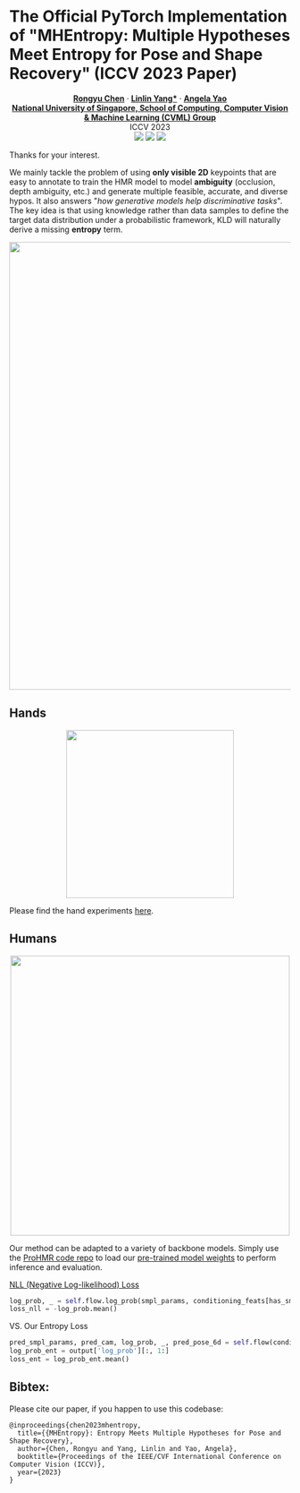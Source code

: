 # The Official PyTorch Implementation of "MHEntropy: Multiple Hypotheses Meet Entropy for Pose and Shape Recovery" (ICCV 2023 Paper)

<p align="center">
  <a href="https://gloryyrolg.github.io/"><strong>Rongyu Chen</strong></a>
  ·
  <a href="https://mu4yang.com/"><strong>Linlin Yang*</strong></a>
  ·
  <a href="https://www.comp.nus.edu.sg/~ayao/"><strong>Angela Yao</strong></a><br>
  <a href="https://cvml.comp.nus.edu.sg/"><strong>National University of Singapore, School of Computing, Computer Vision & Machine Learning (CVML) Group</strong></a><br>
  ICCV 2023<br>
  <a href='https://gloryyrolg.github.io/MHEntropy/'><img src='https://img.shields.io/badge/Project-Page-Green'></a> <a href='https://openaccess.thecvf.com/content/ICCV2023/papers/Chen_MHEntropy_Entropy_Meets_Multiple_Hypotheses_for_Pose_and_Shape_Recovery_ICCV_2023_paper.pdf'><img src='https://img.shields.io/badge/Paper-Arxiv-red'></a> <a href="https://www.youtube.com/watch?v=0riX3iJeVyM"><img src="https://badges.aleen42.com/src/youtube.svg"></a>
</p>

Thanks for your interest.

We mainly tackle the problem of using **only visible 2D** keypoints that are easy to annotate to train the HMR model to model **ambiguity** (occlusion, depth ambiguity, etc.) and generate multiple feasible, accurate, and diverse hypos. It also answers "*how generative models help discriminative tasks*". The key idea is that using knowledge rather than data samples to define the target data distribution under a probabilistic framework, KLD will naturally derive a missing **entropy** term.

<p align="center"><img src="./assets/framework.png" width="800"></p>

## Hands

<p align="center"><img src="./assets/teaser.png" width="300"></p>

Please find the hand experiments [here](https://github.com/GloryyrolG/MHEntropy/blob/master/hand/README.md).

## Humans

<p align="center"><img src="./assets/humans.png" width="500"></p>

Our method can be adapted to a variety of backbone models. Simply use the [ProHMR code repo](https://github.com/nkolot/ProHMR/tree/master) to load our [pre-trained model weights](https://drive.google.com/file/d/19gaxHvpTB5f6ojYECSc8uXXdLtghTxGC/view?usp=sharing) to perform inference and evaluation.

[NLL (Negative Log-likelihood) Loss](https://github.com/nkolot/ProHMR/blob/3b1a9926f97ba1c77f1cb97151da2a59d2f16d11/prohmr/models/prohmr.py#L236)
```python
log_prob, _ = self.flow.log_prob(smpl_params, conditioning_feats[has_smpl_params])
loss_nll = -log_prob.mean()
```
VS. Our Entropy Loss
```python
pred_smpl_params, pred_cam, log_prob, _, pred_pose_6d = self.flow(conditioning_feats, num_samples=num_samples-1)
log_prob_ent = output['log_prob'][:, 1:]
loss_ent = log_prob_ent.mean()
```

## Bibtex:
Please cite our paper, if you happen to use this codebase:

```
@inproceedings{chen2023mhentropy,
  title={{MHEntropy}: Entropy Meets Multiple Hypotheses for Pose and Shape Recovery},
  author={Chen, Rongyu and Yang, Linlin and Yao, Angela},
  booktitle={Proceedings of the IEEE/CVF International Conference on Computer Vision (ICCV)},
  year={2023}
}
```

